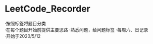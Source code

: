 # LeetCode_Recorder  
    
  ·按照标签将题目分类  
  ·在每个题目开始前提供主要思路
  ·熟悉问题，给问题标签
  ·每周六、日记录  
  ·开始于2020/5/12  
